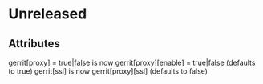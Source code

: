 Unreleased
===========================

Attributes
-------------------------

gerrit[proxy] = true|false  is now gerrit[proxy][enable] = true|false (defaults to true)
gerrit[ssl] is now gerrit[proxy][ssl] (defaults to false)
